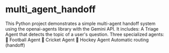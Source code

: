 # multi_agent_handoff
This Python project demonstrates a simple multi-agent handoff system using the openai-agents library with the Gemini API. It includes:  A Triage Agent that detects the topic of a user's question.  Three specialized agents:  🏈 Football Agent  🏏 Cricket Agent  🏒 Hockey Agent  Automatic routing (handoff) 
